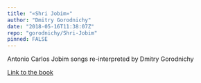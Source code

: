 ```yaml
---
title: "«Shri Jobim»"
author: "Dmitry Gorodnichy"
date: "2018-05-16T11:38:07Z"
repo: "gorodnichy/Shri-Jobim"
pinned: FALSE
---
```


Antonio Carlos Jobim songs re-interpreted by Dmitry Gorodnichy

[Link to the book](https://bookdown.org/gorodnichy/jobim/)
